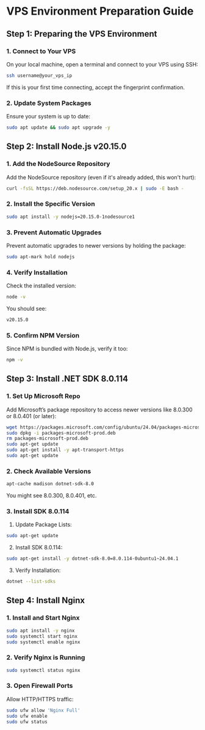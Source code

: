 # VPS Environment Preparation Guide

## Step 1: Preparing the VPS Environment

### 1. Connect to Your VPS

On your local machine, open a terminal and connect to your VPS using SSH:

```bash
ssh username@your_vps_ip
```

If this is your first time connecting, accept the fingerprint confirmation.

### 2. Update System Packages

Ensure your system is up to date:

```bash
sudo apt update && sudo apt upgrade -y
```

## Step 2: Install Node.js v20.15.0

### 1. Add the NodeSource Repository

Add the NodeSource repository (even if it's already added, this won't hurt):

```bash
curl -fsSL https://deb.nodesource.com/setup_20.x | sudo -E bash -
```

### 2. Install the Specific Version

```bash
sudo apt install -y nodejs=20.15.0-1nodesource1
```

### 3. Prevent Automatic Upgrades

Prevent automatic upgrades to newer versions by holding the package:

```bash
sudo apt-mark hold nodejs
```

### 4. Verify Installation

Check the installed version:

```bash
node -v
```

You should see:

```bash
v20.15.0
```

### 5. Confirm NPM Version

Since NPM is bundled with Node.js, verify it too:

```bash
npm -v
```

## Step 3: Install .NET SDK 8.0.114

### 1. Set Up Microsoft Repo

Add Microsoft’s package repository to access newer versions like 8.0.300 or 8.0.401 (or later):

```bash
wget https://packages.microsoft.com/config/ubuntu/24.04/packages-microsoft-prod.deb -O packages-microsoft-prod.deb
sudo dpkg -i packages-microsoft-prod.deb
rm packages-microsoft-prod.deb
sudo apt-get update
sudo apt-get install -y apt-transport-https
sudo apt-get update
```

### 2. Check Available Versions

```bash
apt-cache madison dotnet-sdk-8.0
```

You might see 8.0.300, 8.0.401, etc.

### 3. Install SDK 8.0.114

1. Update Package Lists:

```bash
sudo apt-get update
```

2. Install SDK 8.0.114:

```bash
sudo apt-get install -y dotnet-sdk-8.0=8.0.114-0ubuntu1~24.04.1
```

3. Verify Installation:

```bash
dotnet --list-sdks
```

## Step 4: Install Nginx

### 1. Install and Start Nginx

```bash
sudo apt install -y nginx
sudo systemctl start nginx
sudo systemctl enable nginx
```

### 2. Verify Nginx is Running

```bash
sudo systemctl status nginx
```

### 3. Open Firewall Ports

Allow HTTP/HTTPS traffic:

```bash
sudo ufw allow 'Nginx Full'
sudo ufw enable
sudo ufw status
```
